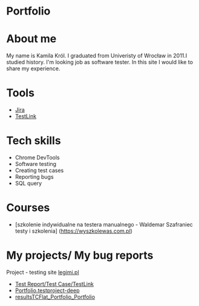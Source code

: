 # Portfolio

# About me
My name is Kamila Król. I graduated from Univeristy of Wrocław in 2011.I studied history. I'm looking job as software tester. In this site I would like to share my experience.

# Tools
  - [Jira](https://www.atlassian.com/software/jira)
  - [TestLink](https://https://www.testlink.org/)
  
# Tech skills
  - Chrome DevTools
  - Software testing
  - Creating test cases
  - Reporting bugs
  - SQL query
  
# Courses
  - [szkolenie indywidualne na testera manualnego - Waldemar Szafraniec testy i szkolenia] (https://wyszkolewas.com.pl)
  
# My projects/ My bug reports
 Project - testing site [legimi.pl](https://www.legimi.pl/)
 - [Test Report/Test Case/TestLink](https://drive.google.com/file/d/1mWLOrGurrV6LCEBrEKY9DL_dH_2he5K2/view)
 - [Portfolio.testproject-deep](https://drive.google.com/file/d/1ysUoa6grX69ZQ0HmKPLBwkxbJr6XGb8j/view)
 - [resultsTCFlat_Portfolio_Portfolio](https://docs.google.com/spreadsheets/d/1laNmOCFTA0WAvLpGDmf4-vbkf4Q0IUxl/edit#gid=760841383)
    
